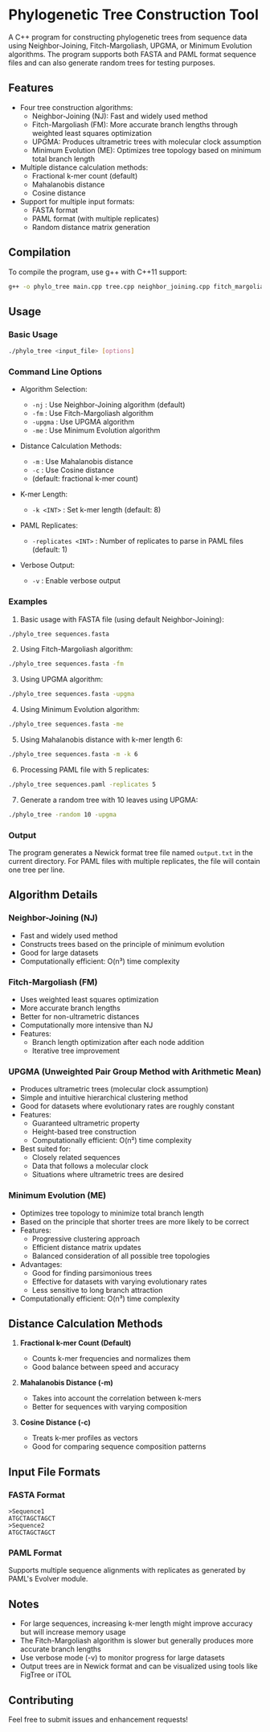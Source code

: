 # Phylogenetic Tree Construction Tool

A C++ program for constructing phylogenetic trees from sequence data using Neighbor-Joining, Fitch-Margoliash, UPGMA, or Minimum Evolution algorithms. The program supports both FASTA and PAML format sequence files and can also generate random trees for testing purposes.

## Features

- Four tree construction algorithms:
  - Neighbor-Joining (NJ): Fast and widely used method
  - Fitch-Margoliash (FM): More accurate branch lengths through weighted least squares optimization
  - UPGMA: Produces ultrametric trees with molecular clock assumption
  - Minimum Evolution (ME): Optimizes tree topology based on minimum total branch length
- Multiple distance calculation methods:
  - Fractional k-mer count (default)
  - Mahalanobis distance
  - Cosine distance
- Support for multiple input formats:
  - FASTA format
  - PAML format (with multiple replicates)
  - Random distance matrix generation

## Compilation

To compile the program, use g++ with C++11 support:

```bash
g++ -o phylo_tree main.cpp tree.cpp neighbor_joining.cpp fitch_margoliash.cpp upgma.cpp minimum_evolution.cpp tree_io.cpp -std=c++11
```

## Usage

### Basic Usage

```bash
./phylo_tree <input_file> [options]
```

### Command Line Options

- Algorithm Selection:
  - `-nj` : Use Neighbor-Joining algorithm (default)
  - `-fm` : Use Fitch-Margoliash algorithm
  - `-upgma` : Use UPGMA algorithm
  - `-me` : Use Minimum Evolution algorithm

- Distance Calculation Methods:
  - `-m` : Use Mahalanobis distance
  - `-c` : Use Cosine distance
  - (default: fractional k-mer count)

- K-mer Length:
  - `-k <INT>` : Set k-mer length (default: 8)

- PAML Replicates:
  - `-replicates <INT>` : Number of replicates to parse in PAML files (default: 1)

- Verbose Output:
  - `-v` : Enable verbose output

### Examples

1. Basic usage with FASTA file (using default Neighbor-Joining):
```bash
./phylo_tree sequences.fasta
```

2. Using Fitch-Margoliash algorithm:
```bash
./phylo_tree sequences.fasta -fm
```

3. Using UPGMA algorithm:
```bash
./phylo_tree sequences.fasta -upgma
```

4. Using Minimum Evolution algorithm:
```bash
./phylo_tree sequences.fasta -me
```

5. Using Mahalanobis distance with k-mer length 6:
```bash
./phylo_tree sequences.fasta -m -k 6
```

6. Processing PAML file with 5 replicates:
```bash
./phylo_tree sequences.paml -replicates 5
```

7. Generate a random tree with 10 leaves using UPGMA:
```bash
./phylo_tree -random 10 -upgma
```

### Output

The program generates a Newick format tree file named `output.txt` in the current directory. For PAML files with multiple replicates, the file will contain one tree per line.

## Algorithm Details

### Neighbor-Joining (NJ)
- Fast and widely used method
- Constructs trees based on the principle of minimum evolution
- Good for large datasets
- Computationally efficient: O(n³) time complexity

### Fitch-Margoliash (FM)
- Uses weighted least squares optimization
- More accurate branch lengths
- Better for non-ultrametric distances
- Computationally more intensive than NJ
- Features:
  - Branch length optimization after each node addition
  - Iterative tree improvement

### UPGMA (Unweighted Pair Group Method with Arithmetic Mean)
- Produces ultrametric trees (molecular clock assumption)
- Simple and intuitive hierarchical clustering method
- Good for datasets where evolutionary rates are roughly constant
- Features:
  - Guaranteed ultrametric property
  - Height-based tree construction
  - Computationally efficient: O(n²) time complexity
- Best suited for:
  - Closely related sequences
  - Data that follows a molecular clock
  - Situations where ultrametric trees are desired

### Minimum Evolution (ME)
- Optimizes tree topology to minimize total branch length
- Based on the principle that shorter trees are more likely to be correct
- Features:
  - Progressive clustering approach
  - Efficient distance matrix updates
  - Balanced consideration of all possible tree topologies
- Advantages:
  - Good for finding parsimonious trees
  - Effective for datasets with varying evolutionary rates
  - Less sensitive to long branch attraction
- Computationally efficient: O(n³) time complexity

## Distance Calculation Methods

1. **Fractional k-mer Count (Default)**
   - Counts k-mer frequencies and normalizes them
   - Good balance between speed and accuracy

2. **Mahalanobis Distance (-m)**
   - Takes into account the correlation between k-mers
   - Better for sequences with varying composition

3. **Cosine Distance (-c)**
   - Treats k-mer profiles as vectors
   - Good for comparing sequence composition patterns

## Input File Formats

### FASTA Format
```
>Sequence1
ATGCTAGCTAGCT
>Sequence2
ATGCTAGCTAGCT
```

### PAML Format
Supports multiple sequence alignments with replicates as generated by PAML's Evolver module.

## Notes

- For large sequences, increasing k-mer length might improve accuracy but will increase memory usage
- The Fitch-Margoliash algorithm is slower but generally produces more accurate branch lengths
- Use verbose mode (-v) to monitor progress for large datasets
- Output trees are in Newick format and can be visualized using tools like FigTree or iTOL

## Contributing

Feel free to submit issues and enhancement requests!
